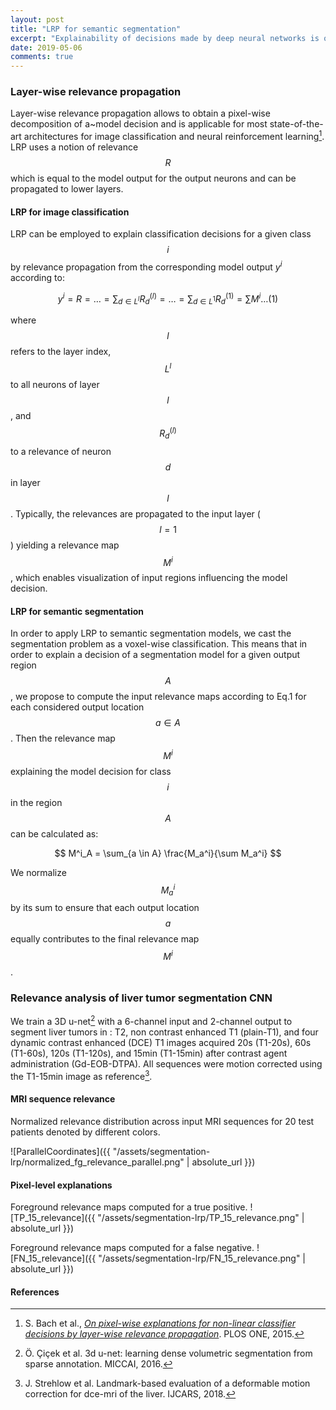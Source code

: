 ```yaml
---
layout: post
title: "LRP for semantic segmentation"
excerpt: "Explainability of decisions made by deep neural networks is of high value as it allows for validation and improvement of models. This post introduces an approach to explain semantic segmentation networks by means of layer-wise relevance propagation."
date: 2019-05-06
comments: true
---
```


### Layer-wise relevance propagation
Layer-wise relevance propagation allows to obtain a pixel-wise decomposition of a~model decision and
is applicable for most state-of-the-art architectures for image classification and neural
reinforcement learning[^1]. LRP uses a notion of relevance $$R$$ which is equal to the model output
for the output neurons and can be propagated to lower layers.

#### LRP for image classification
LRP can be employed to explain classification decisions for a given class $$i$$ by relevance propagation from the corresponding model output $y^i$ according to:

$$
  y^i = R = \ldots = \sum_{d \in L^l} R_d^{(l)} = \ldots  = \sum_{d \in L^1} R_d^{(1)} = \sum M^i \ldots (1)
$$

where $$l$$ refers to the layer index, $$L^l$$ to all neurons of layer $$l$$, and $$R_d^{(l)}$$ to a
relevance of neuron $$d$$ in layer $$l$$. Typically, the relevances are propagated to the input
layer ($$l=1$$) yielding a relevance map $$M^i$$, which enables visualization of input regions
influencing the model decision.

#### LRP for semantic segmentation
In order to apply LRP to semantic segmentation models, we cast the segmentation problem as a voxel-wise classification. This means that in order to explain a decision of a segmentation model for a given output region $$A$$, we propose to compute the input relevance maps according to Eq.1 for each considered output location $$a \in A$$. Then the relevance map $$M^i$$
explaining the model decision for class $$i$$ in the region $$A$$ can be calculated as:

$$
  M^i_A = \sum_{a \in A} \frac{M_a^i}{\sum M_a^i}
$$

We normalize $$M_a^i$$ by its sum to ensure that each output location $$a$$ equally contributes to the final relevance map $$M^i$$.

### Relevance analysis of liver tumor segmentation CNN

We train a 3D u-net[^2] with a 6-channel input and 2-channel output to segment liver tumors in : T2, non contrast enhanced T1 (plain-T1), and four dynamic contrast enhanced (DCE) T1 images acquired 20s (T1-20s), 60s (T1-60s), 120s (T1-120s), and 15min (T1-15min) after contrast agent administration (Gd-EOB-DTPA). All sequences were motion corrected using the T1-15min image as reference[^3].

#### MRI sequence relevance

Normalized relevance distribution across input MRI sequences for 20 test patients denoted by different colors.

![ParallelCoordinates]({{ "/assets/segmentation-lrp/normalized_fg_relevance_parallel.png" | absolute_url }})

#### Pixel-level explanations

Foreground relevance maps computed for a true positive.
![TP_15_relevance]({{ "/assets/segmentation-lrp/TP_15_relevance.png" | absolute_url }})

Foreground relevance maps computed for a false negative.
![FN_15_relevance]({{ "/assets/segmentation-lrp/FN_15_relevance.png" | absolute_url }})

#### References
[^1]: S. Bach et al., [*On pixel-wise explanations for non-linear classifier decisions by layer-wise relevance propagation*](https://journals.plos.org/plosone/article?id=10.1371/journal.pone.0130140). PLOS ONE, 2015.
[^2]: Ö. Çiçek et al. 3d u-net: learning dense volumetric segmentation from sparse annotation. MICCAI, 2016.
[^3]: J. Strehlow et al. Landmark-based evaluation of a deformable motion correction for dce-mri of the liver. IJCARS, 2018.